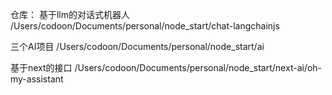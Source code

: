 
仓库：
基于llm的对话式机器人
/Users/codoon/Documents/personal/node_start/chat-langchainjs

三个AI项目
/Users/codoon/Documents/personal/node_start/ai

基于next的接口
/Users/codoon/Documents/personal/node_start/next-ai/oh-my-assistant

